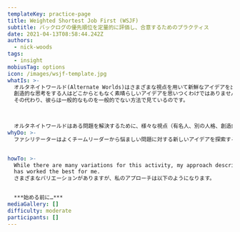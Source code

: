 ```yaml
---
templateKey: practice-page
title: Weighted Shortest Job First (WSJF)
subtitle: バックログの優先順位を定量的に評価し、合意するためのプラクティス
date: 2021-04-13T08:58:44.242Z
authors:
  - nick-woods
tags:
  - insight
mobiusTag: options
icon: /images/wsjf-template.jpg
whatIs: >-
  オルタネイトワールド(Alternate Worlds)はさまざまな視点を用いて新鮮なアイデアを出すアクティビティです。
  創造的な思考をする人はどこからともなく素晴らしいアイデアを思いつくわけではありません。
  その代わり、彼らは一般的なものを一般的でない方法で見ているのです。
  


  オルタネイトワールドはある問題を解決するために、様々な視点（有名人、別の人格、創造的組織など）を意図的に取り入れます。チームの精神的な障壁を壊し、個々人のコンテキストの中で問題を解決し、素晴らしいアイデアの新しい可能性を開きます。
whyDo: >-
  ファシリテーターはよくチームリーダーから悩ましい問題に対する新しいアイデアを探索する支援を依頼されます。参加者が自らの視点を取り除くことは難しく、（現実の、あるいは想像上の）制約にとらわれて新しいアイデアを思い浮かべることができません。


howTo: >-
  While there are many variations for this activity, my approach described below
  has worked the best for me.
  さまざまなバリエーションがありますが、私のアプローチは以下のようになります。


  ***始める前に…***
mediaGallery: []
difficulty: moderate
participants: []
---
```

